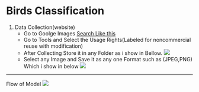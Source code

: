 # Birds Classification

1. Data Collection(website)
    * Go to Goolge Images [Search Like this ](https://www.google.com/search?q=apple+fruit&tbm=isch&ved=2ahUKEwikt4bi5MzqAhXNxXMBHVZUB7QQ2-cCegQIABAA&oq=apple+fr&gs_lcp=CgNpbWcQARgAMgUIABCxAzICCAAyAggAMgIIADICCAAyAggAMgIIADICCAAyAggAMgIIADoHCAAQsQMQQzoECAAQQ1CNIViEJ2DxLGgAcAB4AIABYYgBigKSAQEzmAEAoAEBqgELZ3dzLXdpei1pbWc&sclient=img&ei=2qoNX6TiEs2Lz7sP1qidoAs&bih=722&biw=1519&hl=en&hl=en)
    * Go to Tools and Select the Usage Rights(Labeled for noncommercial reuse with modification)
    * After Collecting Store it in any Folder as i show in Bellow.
    ![](https://lh3.googleusercontent.com/-fVmPh-ndACg/Xw28fXahCLI/AAAAAAAApEM/X5pyJsip0zQbUoow4ICiUwDzc0zQsUCYACK8BGAsYHg/s0/2020-07-14.png)
    * Select any Image and Save it as any one Format such as (JPEG,PNG) Which i show in below
    ![](https://lh3.googleusercontent.com/-5BEJb22kEso/Xw28mvMsB_I/AAAAAAAApEQ/7BwR2TpTA0cwSH5_754Ru_uVmTE6C3nwQCK8BGAsYHg/s0/2020-07-14.png)
    
    
    
---
Flow of Model
![](https://lh3.googleusercontent.com/-V29SShXK-4c/Xw23k_SqnUI/AAAAAAAApD4/eC1KUvqsim8GiE3Clg_DivWgHutfkoVbQCK8BGAsYHg/s0/Images.png)
